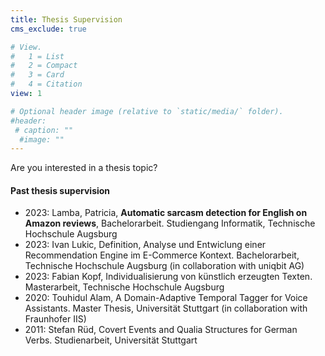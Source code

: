 ```yaml
---
title: Thesis Supervision
cms_exclude: true

# View.
#   1 = List
#   2 = Compact
#   3 = Card
#   4 = Citation
view: 1

# Optional header image (relative to `static/media/` folder).
#header:
 # caption: ""
  #image: ""
---
```


Are you interested in a thesis topic?

<h4>Past thesis supervision</h4>

- 2023: Lamba, Patricia, **Automatic sarcasm detection for English on Amazon reviews**, Bachelorarbeit. Studiengang Informatik, Technische Hochschule Augsburg
- 2023: Ivan Lukic, Definition, Analyse und Entwiclung einer Recommendation Engine im E-Commerce Kontext. Bachelorarbeit, Technische Hochschule Augsburg (in collaboration with uniqbit AG)
- 2023: Fabian Kopf, Individualisierung von künstlich erzeugten Texten. Masterarbeit, Technische Hochschule Augsburg
- 2020: Touhidul Alam, A Domain-Adaptive Temporal Tagger for Voice Assistants. Master Thesis, Universität Stuttgart (in collaboration with Fraunhofer IIS)
- 2011: Stefan Rüd, Covert Events and Qualia Structures for German Verbs. Studienarbeit, Universität Stuttgart

